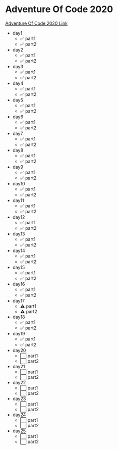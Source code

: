 # Adventure Of Code 2020

[Adventure Of Code 2020 Link](https://adventofcode.com/2020)

- day1
  - ✅ part1
  - ✅ part2
- day2
  - ✅ part1
  - ✅ part2
- day3
  - ✅ part1
  - ✅ part2
- day4
  - ✅ part1
  - ✅ part2
- day5
  - ✅ part1
  - ✅ part2
- day6
  - ✅ part1
  - ✅ part2
- day7
  - ✅ part1
  - ✅ part2
- day8
  - ✅ part1
  - ✅ part2
- day9
  - ✅ part1
  - ✅ part2
- day10
  - ✅ part1
  - ✅ part2
- day11
  - ✅ part1
  - ✅ part2
- day12
  - ✅ part1
  - ✅ part2
- day13
  - ✅ part1
  - ✅ part2
- day14
  - ✅ part1
  - ✅ part2
- day15
  - ✅ part1
  - ✅ part2
- day16
  - ✅ part1
  - ✅ part2
- day17
  - ⚠️ part1
  - ⚠️ part2
- day18
  - ✅ part1
  - ✅ part2
- day19
  - ✅ part1
  - ✅ part2
- day20
  - ⬜️ part1
  - ⬜️ part2
- day21
  - ⬜️ part1
  - ⬜️ part2
- day22
  - ⬜️ part1
  - ⬜️ part2
- day23
  - ⬜️ part1
  - ⬜️ part2
- day24
  - ⬜️ part1
  - ⬜️ part2
- day25
  - ⬜️ part1
  - ⬜️ part2
